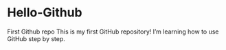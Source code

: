 # Hello-Github
First Github repo
This is my first GitHub repository! I’m learning how to use GitHub step by step.
